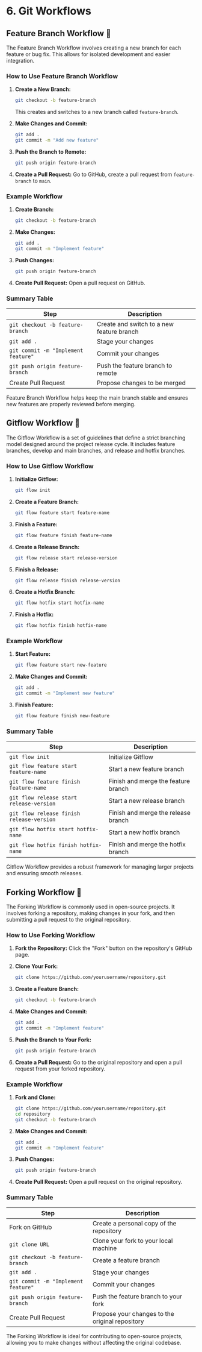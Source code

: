 # 6. Git Workflows

## Feature Branch Workflow 🌟

The Feature Branch Workflow involves creating a new branch for each feature or bug fix. This allows for isolated development and easier integration.

### How to Use Feature Branch Workflow

1. **Create a New Branch:**
   ```sh
   git checkout -b feature-branch
   ```
   This creates and switches to a new branch called `feature-branch`.

2. **Make Changes and Commit:**
   ```sh
   git add .
   git commit -m "Add new feature"
   ```

3. **Push the Branch to Remote:**
   ```sh
   git push origin feature-branch
   ```

4. **Create a Pull Request:** Go to GitHub, create a pull request from `feature-branch` to `main`.

### Example Workflow

1. **Create Branch:**
   ```sh
   git checkout -b feature-branch
   ```

2. **Make Changes:**
   ```sh
   git add .
   git commit -m "Implement feature"
   ```

3. **Push Changes:**
   ```sh
   git push origin feature-branch
   ```

4. **Create Pull Request:** Open a pull request on GitHub.

### Summary Table

| Step                                | Description                            |
|-------------------------------------|----------------------------------------|
| `git checkout -b feature-branch`    | Create and switch to a new feature branch |
| `git add .`                         | Stage your changes                     |
| `git commit -m "Implement feature"` | Commit your changes                    |
| `git push origin feature-branch`    | Push the feature branch to remote      |
| Create Pull Request                 | Propose changes to be merged           |

Feature Branch Workflow helps keep the main branch stable and ensures new features are properly reviewed before merging.

## Gitflow Workflow 🚀

The Gitflow Workflow is a set of guidelines that define a strict branching model designed around the project release cycle. It includes feature branches, develop and main branches, and release and hotfix branches.

### How to Use Gitflow Workflow

1. **Initialize Gitflow:**
   ```sh
   git flow init
   ```

2. **Create a Feature Branch:**
   ```sh
   git flow feature start feature-name
   ```

3. **Finish a Feature:**
   ```sh
   git flow feature finish feature-name
   ```

4. **Create a Release Branch:**
   ```sh
   git flow release start release-version
   ```

5. **Finish a Release:**
   ```sh
   git flow release finish release-version
   ```

6. **Create a Hotfix Branch:**
   ```sh
   git flow hotfix start hotfix-name
   ```

7. **Finish a Hotfix:**
   ```sh
   git flow hotfix finish hotfix-name
   ```

### Example Workflow

1. **Start Feature:**
   ```sh
   git flow feature start new-feature
   ```

2. **Make Changes and Commit:**
   ```sh
   git add .
   git commit -m "Implement new feature"
   ```

3. **Finish Feature:**
   ```sh
   git flow feature finish new-feature
   ```

### Summary Table

| Step                                     | Description                                   |
|------------------------------------------|-----------------------------------------------|
| `git flow init`                          | Initialize Gitflow                            |
| `git flow feature start feature-name`    | Start a new feature branch                    |
| `git flow feature finish feature-name`   | Finish and merge the feature branch           |
| `git flow release start release-version` | Start a new release branch                    |
| `git flow release finish release-version`| Finish and merge the release branch           |
| `git flow hotfix start hotfix-name`      | Start a new hotfix branch                     |
| `git flow hotfix finish hotfix-name`     | Finish and merge the hotfix branch            |

Gitflow Workflow provides a robust framework for managing larger projects and ensuring smooth releases.

## Forking Workflow 🍴

The Forking Workflow is commonly used in open-source projects. It involves forking a repository, making changes in your fork, and then submitting a pull request to the original repository.

### How to Use Forking Workflow

1. **Fork the Repository:** Click the "Fork" button on the repository's GitHub page.

2. **Clone Your Fork:**
   ```sh
   git clone https://github.com/yourusername/repository.git
   ```

3. **Create a Feature Branch:**
   ```sh
   git checkout -b feature-branch
   ```

4. **Make Changes and Commit:**
   ```sh
   git add .
   git commit -m "Implement feature"
   ```

5. **Push the Branch to Your Fork:**
   ```sh
   git push origin feature-branch
   ```

6. **Create a Pull Request:** Go to the original repository and open a pull request from your forked repository.

### Example Workflow

1. **Fork and Clone:**
   ```sh
   git clone https://github.com/yourusername/repository.git
   cd repository
   git checkout -b feature-branch
   ```

2. **Make Changes and Commit:**
   ```sh
   git add .
   git commit -m "Implement feature"
   ```

3. **Push Changes:**
   ```sh
   git push origin feature-branch
   ```

4. **Create Pull Request:** Open a pull request on the original repository.

### Summary Table

| Step                                  | Description                                  |
|---------------------------------------|----------------------------------------------|
| Fork on GitHub                        | Create a personal copy of the repository     |
| `git clone URL`                       | Clone your fork to your local machine        |
| `git checkout -b feature-branch`      | Create a feature branch                      |
| `git add .`                           | Stage your changes                           |
| `git commit -m "Implement feature"`   | Commit your changes                          |
| `git push origin feature-branch`      | Push the feature branch to your fork         |
| Create Pull Request                   | Propose your changes to the original repository|

The Forking Workflow is ideal for contributing to open-source projects, allowing you to make changes without affecting the original codebase.
